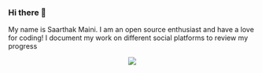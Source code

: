 ### Hi there 👋
My name is Saarthak Maini. I am an open source enthusiast and have a love for coding! I document my work on different social platforms to review my progress
<p align="center">
  <a href="https://twitter.com/SaarthakMaini">
    <img src="https://img.shields.io/twitter/follow/SaarthakMaini?label=Twitter&logo=twitter&style=for-the-badge&color=blue" />
  </a></p>

<!--
**SaarthakMaini/SaarthakMaini** is a ✨ _special_ ✨ repository because its `README.md` (this file) appears on your GitHub profile.

Here are some ideas to get you started:

- 🔭 I’m currently working on ...
- 🌱 I’m currently learning ...
- 👯 I’m looking to collaborate on ...
- 🤔 I’m looking for help with ...
- 💬 Ask me about ...
- 📫 How to reach me: ...
- 😄 Pronouns: ...
- ⚡ Fun fact: ...
-->
